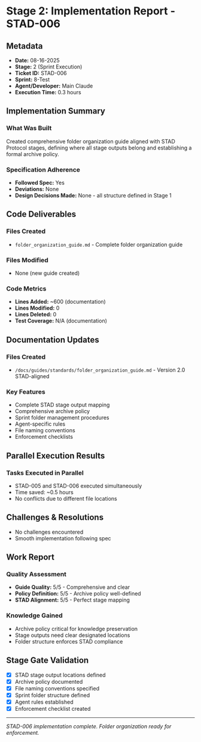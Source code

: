 # Stage 2: Implementation Report - STAD-006

## Metadata
- **Date:** 08-16-2025
- **Stage:** 2 (Sprint Execution)
- **Ticket ID:** STAD-006
- **Sprint:** 8-Test
- **Agent/Developer:** Main Claude
- **Execution Time:** 0.3 hours

## Implementation Summary
### What Was Built
Created comprehensive folder organization guide aligned with STAD Protocol stages, defining where all stage outputs belong and establishing a formal archive policy.

### Specification Adherence
- **Followed Spec:** Yes
- **Deviations:** None
- **Design Decisions Made:** None - all structure defined in Stage 1

## Code Deliverables
### Files Created
- `folder_organization_guide.md` - Complete folder organization guide

### Files Modified
- None (new guide created)

### Code Metrics
- **Lines Added:** ~600 (documentation)
- **Lines Modified:** 0
- **Lines Deleted:** 0
- **Test Coverage:** N/A (documentation)

## Documentation Updates
### Files Created
- `/docs/guides/standards/folder_organization_guide.md` - Version 2.0 STAD-aligned

### Key Features
- Complete STAD stage output mapping
- Comprehensive archive policy
- Sprint folder management procedures
- Agent-specific rules
- File naming conventions
- Enforcement checklists

## Parallel Execution Results
### Tasks Executed in Parallel
- STAD-005 and STAD-006 executed simultaneously
- Time saved: ~0.5 hours
- No conflicts due to different file locations

## Challenges & Resolutions
- No challenges encountered
- Smooth implementation following spec

## Work Report
### Quality Assessment
- **Guide Quality:** 5/5 - Comprehensive and clear
- **Policy Definition:** 5/5 - Archive policy well-defined
- **STAD Alignment:** 5/5 - Perfect stage mapping

### Knowledge Gained
- Archive policy critical for knowledge preservation
- Stage outputs need clear designated locations
- Folder structure enforces STAD compliance

## Stage Gate Validation
- [x] STAD stage output locations defined
- [x] Archive policy documented
- [x] File naming conventions specified
- [x] Sprint folder structure defined
- [x] Agent rules established
- [x] Enforcement checklist created

---
*STAD-006 implementation complete. Folder organization ready for enforcement.*